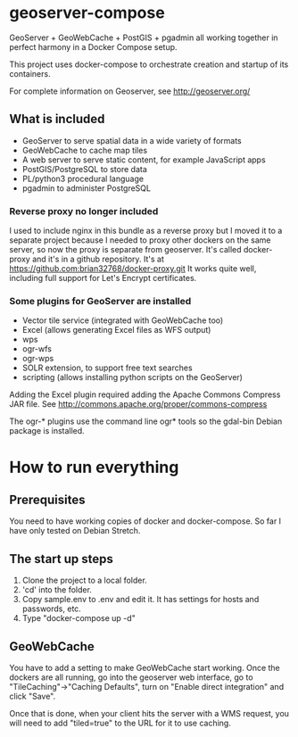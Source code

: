 # geoserver-compose
GeoServer + GeoWebCache + PostGIS + pgadmin all working together
in perfect harmony in a Docker Compose setup.

This project uses docker-compose to orchestrate creation and startup
of its containers.

For complete information on Geoserver, see http://geoserver.org/

## What is included

* GeoServer to serve spatial data in a wide variety of formats
* GeoWebCache to cache map tiles
* A web server to serve static content, for example JavaScript apps
* PostGIS/PostgreSQL to store data
* PL/python3 procedural language
* pgadmin to administer PostgreSQL

### Reverse proxy no longer included

I used to include nginx in this bundle as a reverse proxy but I moved
it to a separate project because I needed to proxy other dockers on the same server,
so now the proxy is separate from geoserver. It's called docker-proxy
and it's in a github repository. It's at
https://github.com:brian32768/docker-proxy.git It works quite well,
including full support for Let's Encrypt certificates.

### Some plugins for GeoServer are installed

* Vector tile service (integrated with GeoWebCache too)
* Excel (allows generating Excel files as WFS output)
* wps
* ogr-wfs
* ogr-wps
* SOLR extension, to support free text searches
* scripting (allows installing python scripts on the GeoServer)

Adding the Excel plugin required adding the Apache Commons Compress JAR file.
See http://commons.apache.org/proper/commons-compress

The ogr-* plugins use the command line ogr* tools so the gdal-bin Debian
package is installed.

# How to run everything

## Prerequisites

You need to have working copies of docker and docker-compose.
So far I have only tested on Debian Stretch.

## The start up steps

1. Clone the project to a local folder.
2. 'cd' into the folder.
3. Copy sample.env to .env and edit it. It has settings for hosts and passwords, etc.
4. Type "docker-compose up -d"

## GeoWebCache

You have to add a setting to make GeoWebCache start working.
Once the dockers are all running, go into the geoserver
web interface, go to "TileCaching"->"Caching Defaults", turn on
"Enable direct integration" and click "Save".

Once that is done, when your client hits the server with a WMS
request, you will need to add "tiled=true" to the URL for it to use
caching.

